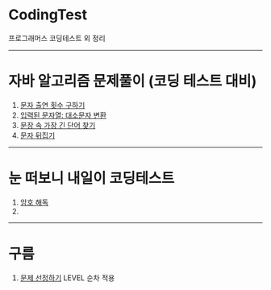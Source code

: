 # CodingTest
프로그래머스 코딩테스트 외 정리
________________________________________________________________

# 자바 알고리즘 문제풀이 (코딩 테스트 대비)
1. [문자 출연 횟수 구하기](CodingTest/src/_J01/Main.java)
2. [입력된 문자열: 대소문자 변환](CodingTest/src/_J02/Main.java)
3. [문장 속 가장 긴 단어 찾기](CodingTest/src/_J03/Main.java)
4. [문자 뒤집기](CodingTest/src/_J04/Main.java)

________________________________________________________________

# 눈 떠보니 내일이 코딩테스트
1. [암호 해독](CodingTest/src/Q1/Main.java)
2. 
________________________________________________________________

# 구름
1. [문제 선정하기](CodingTest/src/_goorm1/Main.java) LEVEL 순차 적용

